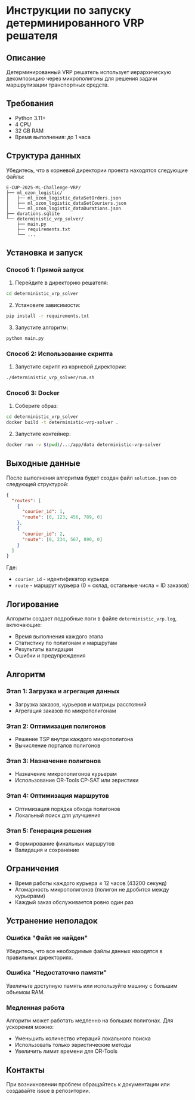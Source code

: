 # Инструкции по запуску детерминированного VRP решателя

## Описание

Детерминированный VRP решатель использует иерархическую декомпозицию через микрополигоны для решения задачи маршрутизации транспортных средств.

## Требования

- Python 3.11+
- 4 CPU
- 32 GB RAM
- Время выполнения: до 1 часа

## Структура данных

Убедитесь, что в корневой директории проекта находятся следующие файлы:

```
E-CUP-2025-ML-Challenge-VRP/
├── ml_ozon_logistic/
│   ├── ml_ozon_logistic_dataSetOrders.json
│   ├── ml_ozon_logistic_dataSetCouriers.json
│   └── ml_ozon_logistic_dataDurations.json
├── durations.sqlite
└── deterministic_vrp_solver/
    ├── main.py
    ├── requirements.txt
    └── ...
```

## Установка и запуск

### Способ 1: Прямой запуск

1. Перейдите в директорию решателя:
```bash
cd deterministic_vrp_solver
```

2. Установите зависимости:
```bash
pip install -r requirements.txt
```

3. Запустите алгоритм:
```bash
python main.py
```

### Способ 2: Использование скрипта

1. Запустите скрипт из корневой директории:
```bash
./deterministic_vrp_solver/run.sh
```

### Способ 3: Docker

1. Соберите образ:
```bash
cd deterministic_vrp_solver
docker build -t deterministic-vrp-solver .
```

2. Запустите контейнер:
```bash
docker run -v $(pwd)/..:/app/data deterministic-vrp-solver
```

## Выходные данные

После выполнения алгоритма будет создан файл `solution.json` со следующей структурой:

```json
{
  "routes": [
    {
      "courier_id": 1,
      "route": [0, 123, 456, 789, 0]
    },
    {
      "courier_id": 2,
      "route": [0, 234, 567, 890, 0]
    }
  ]
}
```

Где:
- `courier_id` - идентификатор курьера
- `route` - маршрут курьера (0 = склад, остальные числа = ID заказов)

## Логирование

Алгоритм создает подробные логи в файле `deterministic_vrp.log`, включающие:

- Время выполнения каждого этапа
- Статистику по полигонам и маршрутам
- Результаты валидации
- Ошибки и предупреждения

## Алгоритм

### Этап 1: Загрузка и агрегация данных
- Загрузка заказов, курьеров и матрицы расстояний
- Агрегация заказов по микрополигонам

### Этап 2: Оптимизация полигонов
- Решение TSP внутри каждого микрополигона
- Вычисление порталов полигонов

### Этап 3: Назначение полигонов
- Назначение микрополигонов курьерам
- Использование OR-Tools CP-SAT или эвристики

### Этап 4: Оптимизация маршрутов
- Оптимизация порядка обхода полигонов
- Локальный поиск для улучшения

### Этап 5: Генерация решения
- Формирование финальных маршрутов
- Валидация и сохранение

## Ограничения

- Время работы каждого курьера ≤ 12 часов (43200 секунд)
- Атомарность микрополигонов (полигон не дробится между курьерами)
- Каждый заказ обслуживается ровно один раз

## Устранение неполадок

### Ошибка "Файл не найден"
Убедитесь, что все необходимые файлы данных находятся в правильных директориях.

### Ошибка "Недостаточно памяти"
Увеличьте доступную память или используйте машину с большим объемом RAM.

### Медленная работа
Алгоритм может работать медленно на больших полигонах. Для ускорения можно:
- Уменьшить количество итераций локального поиска
- Использовать только эвристические методы
- Увеличить лимит времени для OR-Tools

## Контакты

При возникновении проблем обращайтесь к документации или создавайте issue в репозитории.
